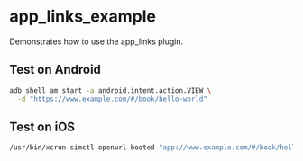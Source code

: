 # app_links_example

Demonstrates how to use the app_links plugin.

## Test on Android

```sh
adb shell am start -a android.intent.action.VIEW \
  -d "https://www.example.com/#/book/hello-world"
```

## Test on iOS

```sh
/usr/bin/xcrun simctl openurl booted "app://www.example.com/#/book/hello-world"
```
